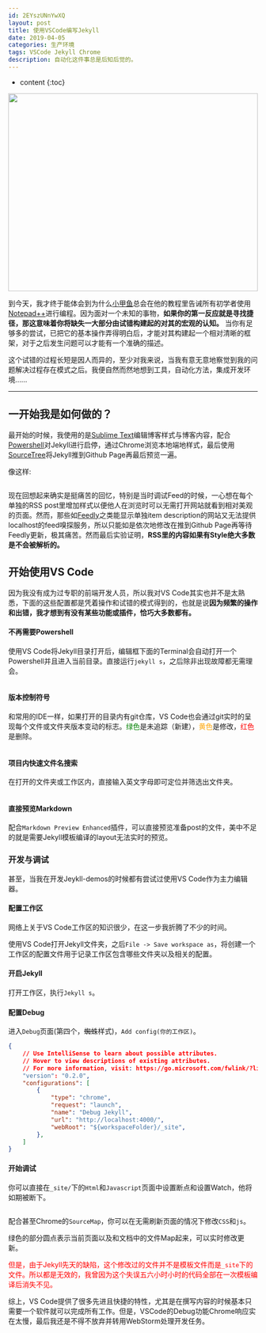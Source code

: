 ```yaml
---
id: 2EYszUNnYwXQ
layout: post
title: 使用VSCode编写Jekyll
date: 2019-04-05
categories: 生产环境
tags: VSCode Jekyll Chrome
description: 自动化这件事总是后知后觉的。
---
```



* content
{:toc}

<center><img style="height:400px;width:100%;" alt title src="/image/2019/04/05/make-up-brushes.svg"></center>

到今天，我才终于能体会到为什么[小甲鱼](https://fishc.com.cn/)总会在他的教程里告诫所有初学者使用[Notepad++](https://en.wikipedia.org/wiki/Notepad%2B%2B)进行编程。因为面对一个未知的事物，**如果你的第一反应就是寻找捷径，那这意味着你将缺失一大部分由试错构建起的对其的宏观的认知。** 当你有足够多的尝试，已把它的基本操作弄得明白后，才能对其构建起一个相对清晰的框架，对于之后发生问题可以才能有一个准确的描述。

这个试错的过程长短是因人而异的，至少对我来说，当我有意无意地察觉到我的问题解决过程存在模式之后。我便自然而然地想到工具，自动化方法，集成开发环境……

___

## 一开始我是如何做的？

最开始的时候，我使用的是[Sublime Text](https://en.wikipedia.org/wiki/Sublime_Text)编辑博客样式与博客内容，配合[Powershell](https://en.wikipedia.org/wiki/PowerShell)对Jekyll进行启停，通过Chrome浏览本地端地样式，最后使用[SourceTree](https://www.sourcetreeapp.com/)将Jekyll推到Github Page再最后预览一遍。

像这样:

<center><img alt title src="/image/2019/04/05/Snipaste_2019-04-05_11-25-40.png"></center>
<center><img alt title src="/image/2019/04/05/Snipaste_2019-04-05_11-27-18.png"></center>
<center><img alt title src="/image/2019/04/05/Snipaste_2019-04-05_11-28-03.png"></center>

现在回想起来确实是挺痛苦的回忆，特别是当时调试Feed的时候，一心想在每个单独的RSS post里增加样式以便他人在浏览时可以无需打开网站就看到相对美观的页面。然而，那些如[Feedly](https://feedly.com)之类能显示单独item description的网站又无法提供localhost的feed嗅探服务，所以只能如是依次地修改在推到Github Page再等待Feedly更新，极其痛苦。然而最后实验证明，**RSS里的内容如果有Style绝大多数是不会被解析的。** 

## 开始使用VS Code
因为我没有成为过专职的前端开发人员，所以我对VS Code其实也并不是太熟悉，下面的这些配置都是凭着操作和试错的模式得到的，也就是说**因为频繁的操作和出错，我才想到有没有某些功能或插件，恰巧大多数都有。**

#### 不再需要Powershell

使用VS Code将Jekyll目录打开后，编辑框下面的Terminal会自动打开一个Powershell并且进入当前目录。直接运行`jekyll s`，之后除非出现故障都无需理会。
<center><img alt title src="/image/2019/04/05/Snipaste_2019-04-05_11-43-50.png"></center>

#### 版本控制符号

和常用的IDE一样，如果打开的目录内有git仓库，VS Code也会通过git实时的呈现每个文件或文件夹版本变动的标志。<span style="color:green">绿色</span>是未追踪（新建），<span style="color:orange">黄色</span>是修改，<span style="color:red">红色</span>是删除。
<center><img alt title src="/image/2019/04/05/Snipaste_2019-04-05_11-50-20.png"></center>

#### 项目内快速文件名搜索

在打开的文件夹或工作区内，直接输入英文字母即可定位并筛选出文件夹。
<center><img alt title src="/image/2019/04/05/Snipaste_2019-04-05_11-57-13.png"></center>

#### 直接预览Markdown

配合`Markdown Preview Enhanced`插件，可以直接预览准备post的文件，美中不足的就是需要Jekyll模板编译的layout无法实时的预览。

### 开发与调试

甚至，当我在开发Jeykll-demos的时候都有尝试过使用VS Code作为主力编辑器。

#### 配置工作区

网络上关于VS Code工作区的知识很少，在这一步我折腾了不少的时间。

使用VS Code打开Jekyll文件夹，之后`File -> Save workspace as`，将创建一个工作区的配置文件用于记录工作区包含哪些文件夹以及相关的配置。

#### 开启Jekyll

打开工作区，执行`Jekyll s`。

#### 配置Debug

进入`Debug`页面(第四个，~~蜘蛛~~样式)，`Add config(你的工作区)`。

```json
{
    // Use IntelliSense to learn about possible attributes.
    // Hover to view descriptions of existing attributes.
    // For more information, visit: https://go.microsoft.com/fwlink/?linkid=830387
    "version": "0.2.0",
    "configurations": [
        {
            "type": "chrome",
            "request": "launch",
            "name": "Debug Jekyll",
            "url": "http://localhost:4000/",
            "webRoot": "${workspaceFolder}/_site",
        },
    ]
}
```
#### 开始调试

你可以直接在`_site/`下的`Html`和`Javascript`页面中设置断点和设置Watch，他将如期被断下。
<center><img alt title src="/image/2019/04/05/Snipaste_2019-04-05_12-16-09.png"></center>

配合甚至Chrome的`SourceMap`，你可以在无需刷新页面的情况下修改`CSS`和`js`。
<center><img alt title src="/image/2019/04/05/Snipaste_2019-04-05_12-28-38.png"></center>
<center><img alt title src="/image/2019/04/05/Snipaste_2019-04-05_12-28-57.png"></center>
<center><img alt title src="/image/2019/04/05/Snipaste_2019-04-05_12-32-00.png"></center>
绿色的部分圆点表示当前页面以及和文档中的文件Map起来，可以实时修改更新。

<span style="color:red">但是，由于Jekyll先天的缺陷，这个修改过的文件并不是模板文件而是`_site`下的文件。所以都是无效的，我曾因为这个失误五六小时小时的代码全部在一次模板编译后消失不见。</sapn>


综上，VS Code提供了很多先进且快捷的特性，尤其是在撰写内容的时候基本只需要一个软件就可以完成所有工作。但是，VSCode的Debug功能Chrome响应实在太慢，最后我还是不得不放弃并转用WebStorm处理开发任务。